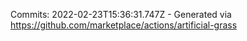 Commits: 2022-02-23T15:36:31.747Z - Generated via https://github.com/marketplace/actions/artificial-grass
<br>
